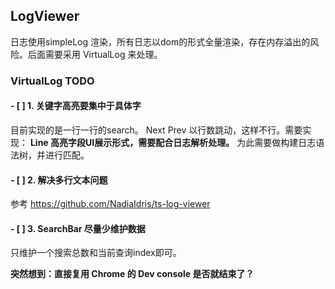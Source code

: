 ## LogViewer

日志使用simpleLog 渲染，所有日志以dom的形式全量渲染，存在内存溢出的风险。后面需要采用 VirtualLog 来处理。


### VirtualLog TODO
#### - [ ] 1. 关键字高亮要集中于具体字
目前实现的是一行一行的search。 Next Prev 以行数跳动，这样不行。需要实现：
**Line 高亮字段UI展示形式，需要配合日志解析处理。**
为此需要做构建日志语法树，并进行匹配。

#### - [ ] 2. 解决多行文本问题
参考 https://github.com/NadiaIdris/ts-log-viewer

#### - [ ] 3. SearchBar 尽量少维护数据
只维护一个搜索总数和当前查询index即可。

**突然想到：直接复用 Chrome 的 Dev console 是否就结束了？**
